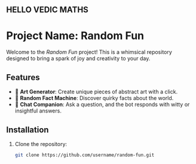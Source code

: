 






## HELLO VEDIC MATHS
# Project Name: Random Fun

Welcome to the *Random Fun* project! This is a whimsical repository designed to bring a spark of joy and creativity to your day.

## Features
- 🎨 **Art Generator**: Create unique pieces of abstract art with a click.
- 🎲 **Random Fact Machine**: Discover quirky facts about the world.
- 🤖 **Chat Companion**: Ask a question, and the bot responds with witty or insightful answers.

## Installation
1. Clone the repository:
   ```bash
   git clone https://github.com/username/random-fun.git
